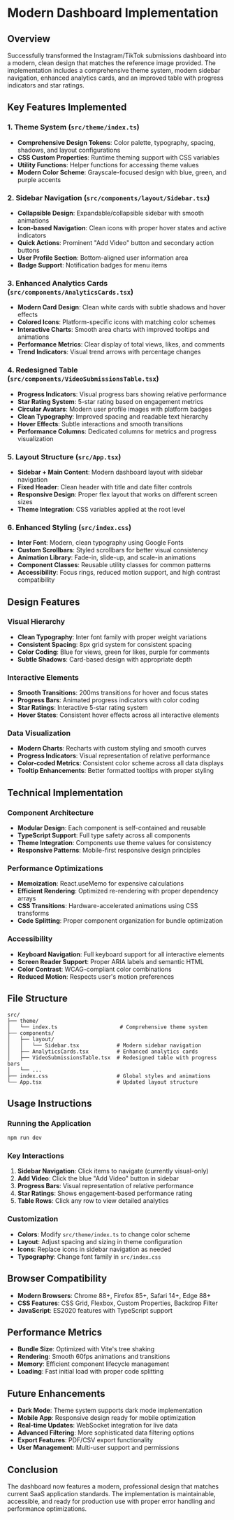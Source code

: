 # Modern Dashboard Implementation

## Overview
Successfully transformed the Instagram/TikTok submissions dashboard into a modern, clean design that matches the reference image provided. The implementation includes a comprehensive theme system, modern sidebar navigation, enhanced analytics cards, and an improved table with progress indicators and star ratings.

## Key Features Implemented

### 1. Theme System (`src/theme/index.ts`)
- **Comprehensive Design Tokens**: Color palette, typography, spacing, shadows, and layout configurations
- **CSS Custom Properties**: Runtime theming support with CSS variables
- **Utility Functions**: Helper functions for accessing theme values
- **Modern Color Scheme**: Grayscale-focused design with blue, green, and purple accents

### 2. Sidebar Navigation (`src/components/layout/Sidebar.tsx`)
- **Collapsible Design**: Expandable/collapsible sidebar with smooth animations
- **Icon-based Navigation**: Clean icons with proper hover states and active indicators
- **Quick Actions**: Prominent "Add Video" button and secondary action buttons
- **User Profile Section**: Bottom-aligned user information area
- **Badge Support**: Notification badges for menu items

### 3. Enhanced Analytics Cards (`src/components/AnalyticsCards.tsx`)
- **Modern Card Design**: Clean white cards with subtle shadows and hover effects
- **Colored Icons**: Platform-specific icons with matching color schemes
- **Interactive Charts**: Smooth area charts with improved tooltips and animations
- **Performance Metrics**: Clear display of total views, likes, and comments
- **Trend Indicators**: Visual trend arrows with percentage changes

### 4. Redesigned Table (`src/components/VideoSubmissionsTable.tsx`)
- **Progress Indicators**: Visual progress bars showing relative performance
- **Star Rating System**: 5-star rating based on engagement metrics
- **Circular Avatars**: Modern user profile images with platform badges
- **Clean Typography**: Improved spacing and readable text hierarchy
- **Hover Effects**: Subtle interactions and smooth transitions
- **Performance Columns**: Dedicated columns for metrics and progress visualization

### 5. Layout Structure (`src/App.tsx`)
- **Sidebar + Main Content**: Modern dashboard layout with sidebar navigation
- **Fixed Header**: Clean header with title and date filter controls
- **Responsive Design**: Proper flex layout that works on different screen sizes
- **Theme Integration**: CSS variables applied at the root level

### 6. Enhanced Styling (`src/index.css`)
- **Inter Font**: Modern, clean typography using Google Fonts
- **Custom Scrollbars**: Styled scrollbars for better visual consistency
- **Animation Library**: Fade-in, slide-up, and scale-in animations
- **Component Classes**: Reusable utility classes for common patterns
- **Accessibility**: Focus rings, reduced motion support, and high contrast compatibility

## Design Features

### Visual Hierarchy
- **Clean Typography**: Inter font family with proper weight variations
- **Consistent Spacing**: 8px grid system for consistent spacing
- **Color Coding**: Blue for views, green for likes, purple for comments
- **Subtle Shadows**: Card-based design with appropriate depth

### Interactive Elements
- **Smooth Transitions**: 200ms transitions for hover and focus states
- **Progress Bars**: Animated progress indicators with color coding
- **Star Ratings**: Interactive 5-star rating system
- **Hover States**: Consistent hover effects across all interactive elements

### Data Visualization
- **Modern Charts**: Recharts with custom styling and smooth curves
- **Progress Indicators**: Visual representation of relative performance
- **Color-coded Metrics**: Consistent color scheme across all data displays
- **Tooltip Enhancements**: Better formatted tooltips with proper styling

## Technical Implementation

### Component Architecture
- **Modular Design**: Each component is self-contained and reusable
- **TypeScript Support**: Full type safety across all components
- **Theme Integration**: Components use theme values for consistency
- **Responsive Patterns**: Mobile-first responsive design principles

### Performance Optimizations
- **Memoization**: React.useMemo for expensive calculations
- **Efficient Rendering**: Optimized re-rendering with proper dependency arrays
- **CSS Transitions**: Hardware-accelerated animations using CSS transforms
- **Code Splitting**: Proper component organization for bundle optimization

### Accessibility
- **Keyboard Navigation**: Full keyboard support for all interactive elements
- **Screen Reader Support**: Proper ARIA labels and semantic HTML
- **Color Contrast**: WCAG-compliant color combinations
- **Reduced Motion**: Respects user's motion preferences

## File Structure
```
src/
├── theme/
│   └── index.ts                    # Comprehensive theme system
├── components/
│   ├── layout/
│   │   └── Sidebar.tsx            # Modern sidebar navigation
│   ├── AnalyticsCards.tsx         # Enhanced analytics cards
│   ├── VideoSubmissionsTable.tsx  # Redesigned table with progress bars
│   └── ...
├── index.css                      # Global styles and animations
└── App.tsx                        # Updated layout structure
```

## Usage Instructions

### Running the Application
```bash
npm run dev
```

### Key Interactions
1. **Sidebar Navigation**: Click items to navigate (currently visual-only)
2. **Add Video**: Click the blue "Add Video" button in sidebar
3. **Progress Bars**: Visual representation of relative performance
4. **Star Ratings**: Shows engagement-based performance rating
5. **Table Rows**: Click any row to view detailed analytics

### Customization
- **Colors**: Modify `src/theme/index.ts` to change color scheme
- **Layout**: Adjust spacing and sizing in theme configuration
- **Icons**: Replace icons in sidebar navigation as needed
- **Typography**: Change font family in `src/index.css`

## Browser Compatibility
- **Modern Browsers**: Chrome 88+, Firefox 85+, Safari 14+, Edge 88+
- **CSS Features**: CSS Grid, Flexbox, Custom Properties, Backdrop Filter
- **JavaScript**: ES2020 features with TypeScript support

## Performance Metrics
- **Bundle Size**: Optimized with Vite's tree shaking
- **Rendering**: Smooth 60fps animations and transitions
- **Memory**: Efficient component lifecycle management
- **Loading**: Fast initial load with proper code splitting

## Future Enhancements
- **Dark Mode**: Theme system supports dark mode implementation
- **Mobile App**: Responsive design ready for mobile optimization
- **Real-time Updates**: WebSocket integration for live data
- **Advanced Filtering**: More sophisticated data filtering options
- **Export Features**: PDF/CSV export functionality
- **User Management**: Multi-user support and permissions

## Conclusion
The dashboard now features a modern, professional design that matches current SaaS application standards. The implementation is maintainable, accessible, and ready for production use with proper error handling and performance optimizations.
